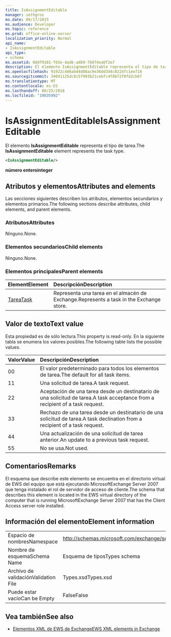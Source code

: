 ```yaml
---
title: IsAssignmentEditable
manager: sethgros
ms.date: 09/17/2015
ms.audience: Developer
ms.topic: reference
ms.prod: office-online-server
localization_priority: Normal
api_name:
- IsAssignmentEditable
api_type:
- schema
ms.assetid: 0ddf9181-f65e-4ad6-ad69-7b074ea0f2e7
description: El elemento IsAssignmentEditable representa el tipo de tarea.
ms.openlocfilehash: 91922c4d6abd4d88ac9e36dd3d4c0224fc1ee716
ms.sourcegitcommit: 34041125dc8c5f993b21cebfc4f8b72f0fd2cb6f
ms.translationtype: MT
ms.contentlocale: es-ES
ms.lasthandoff: 06/25/2018
ms.locfileid: "19835992"
---
```

# <a name="isassignmenteditable"></a><span data-ttu-id="cb958-103">IsAssignmentEditable</span><span class="sxs-lookup"><span data-stu-id="cb958-103">IsAssignmentEditable</span></span>

<span data-ttu-id="cb958-104">El elemento **IsAssignmentEditable** representa el tipo de tarea.</span><span class="sxs-lookup"><span data-stu-id="cb958-104">The **IsAssignmentEditable** element represents the task type.</span></span> 
  
```xml
<IsAssignmentEditable/>
```

 <span data-ttu-id="cb958-105">**número entero**</span><span class="sxs-lookup"><span data-stu-id="cb958-105">**integer**</span></span>
## <a name="attributes-and-elements"></a><span data-ttu-id="cb958-106">Atributos y elementos</span><span class="sxs-lookup"><span data-stu-id="cb958-106">Attributes and elements</span></span>

<span data-ttu-id="cb958-107">Las secciones siguientes describen los atributos, elementos secundarios y elementos primarios.</span><span class="sxs-lookup"><span data-stu-id="cb958-107">The following sections describe attributes, child elements, and parent elements.</span></span>
  
### <a name="attributes"></a><span data-ttu-id="cb958-108">Atributos</span><span class="sxs-lookup"><span data-stu-id="cb958-108">Attributes</span></span>

<span data-ttu-id="cb958-109">Ninguno.</span><span class="sxs-lookup"><span data-stu-id="cb958-109">None.</span></span>
  
### <a name="child-elements"></a><span data-ttu-id="cb958-110">Elementos secundarios</span><span class="sxs-lookup"><span data-stu-id="cb958-110">Child elements</span></span>

<span data-ttu-id="cb958-111">Ninguno.</span><span class="sxs-lookup"><span data-stu-id="cb958-111">None.</span></span>
  
### <a name="parent-elements"></a><span data-ttu-id="cb958-112">Elementos principales</span><span class="sxs-lookup"><span data-stu-id="cb958-112">Parent elements</span></span>

|<span data-ttu-id="cb958-113">**Element**</span><span class="sxs-lookup"><span data-stu-id="cb958-113">**Element**</span></span>|<span data-ttu-id="cb958-114">**Descripción**</span><span class="sxs-lookup"><span data-stu-id="cb958-114">**Description**</span></span>|
|:-----|:-----|
|[<span data-ttu-id="cb958-115">Tarea</span><span class="sxs-lookup"><span data-stu-id="cb958-115">Task</span></span>](task.md) <br/> |<span data-ttu-id="cb958-116">Representa una tarea en el almacén de Exchange.</span><span class="sxs-lookup"><span data-stu-id="cb958-116">Represents a task in the Exchange store.</span></span>  <br/> |
   
## <a name="text-value"></a><span data-ttu-id="cb958-117">Valor de texto</span><span class="sxs-lookup"><span data-stu-id="cb958-117">Text value</span></span>

<span data-ttu-id="cb958-118">Esta propiedad es de sólo lectura.</span><span class="sxs-lookup"><span data-stu-id="cb958-118">This property is read-only.</span></span> <span data-ttu-id="cb958-119">En la siguiente tabla se enumera los valores posibles.</span><span class="sxs-lookup"><span data-stu-id="cb958-119">The following table lists the possible values.</span></span>
  
|<span data-ttu-id="cb958-120">**Valor**</span><span class="sxs-lookup"><span data-stu-id="cb958-120">**Value**</span></span>|<span data-ttu-id="cb958-121">**Descripción**</span><span class="sxs-lookup"><span data-stu-id="cb958-121">**Description**</span></span>|
|:-----|:-----|
|<span data-ttu-id="cb958-122">0</span><span class="sxs-lookup"><span data-stu-id="cb958-122">0</span></span>  <br/> |<span data-ttu-id="cb958-123">El valor predeterminado para todos los elementos de tarea.</span><span class="sxs-lookup"><span data-stu-id="cb958-123">The default for all task items.</span></span>  <br/> |
|<span data-ttu-id="cb958-124">1</span><span class="sxs-lookup"><span data-stu-id="cb958-124">1</span></span>  <br/> |<span data-ttu-id="cb958-125">Una solicitud de tarea.</span><span class="sxs-lookup"><span data-stu-id="cb958-125">A task request.</span></span>  <br/> |
|<span data-ttu-id="cb958-126">2</span><span class="sxs-lookup"><span data-stu-id="cb958-126">2</span></span>  <br/> |<span data-ttu-id="cb958-127">Aceptación de una tarea desde un destinatario de una solicitud de tarea.</span><span class="sxs-lookup"><span data-stu-id="cb958-127">A task acceptance from a recipient of a task request.</span></span>  <br/> |
|<span data-ttu-id="cb958-128">3</span><span class="sxs-lookup"><span data-stu-id="cb958-128">3</span></span>  <br/> |<span data-ttu-id="cb958-129">Rechazo de una tarea desde un destinatario de una solicitud de tarea.</span><span class="sxs-lookup"><span data-stu-id="cb958-129">A task declination from a recipient of a task request.</span></span>  <br/> |
|<span data-ttu-id="cb958-130">4</span><span class="sxs-lookup"><span data-stu-id="cb958-130">4</span></span>  <br/> |<span data-ttu-id="cb958-131">Una actualización de una solicitud de tarea anterior.</span><span class="sxs-lookup"><span data-stu-id="cb958-131">An update to a previous task request.</span></span>  <br/> |
|<span data-ttu-id="cb958-132">5</span><span class="sxs-lookup"><span data-stu-id="cb958-132">5</span></span>  <br/> |<span data-ttu-id="cb958-133">No se usa.</span><span class="sxs-lookup"><span data-stu-id="cb958-133">Not used.</span></span>  <br/> |
   
## <a name="remarks"></a><span data-ttu-id="cb958-134">Comentarios</span><span class="sxs-lookup"><span data-stu-id="cb958-134">Remarks</span></span>

<span data-ttu-id="cb958-135">El esquema que describe este elemento se encuentra en el directorio virtual de EWS del equipo que está ejecutando MicrosoftExchange Server 2007 que tenga instalado el rol de servidor de acceso de cliente.</span><span class="sxs-lookup"><span data-stu-id="cb958-135">The schema that describes this element is located in the EWS virtual directory of the computer that is running MicrosoftExchange Server 2007 that has the Client Access server role installed.</span></span>
  
## <a name="element-information"></a><span data-ttu-id="cb958-136">Información del elemento</span><span class="sxs-lookup"><span data-stu-id="cb958-136">Element information</span></span>

|||
|:-----|:-----|
|<span data-ttu-id="cb958-137">Espacio de nombres</span><span class="sxs-lookup"><span data-stu-id="cb958-137">Namespace</span></span>  <br/> |http://schemas.microsoft.com/exchange/services/2006/types  <br/> |
|<span data-ttu-id="cb958-138">Nombre de esquema</span><span class="sxs-lookup"><span data-stu-id="cb958-138">Schema Name</span></span>  <br/> |<span data-ttu-id="cb958-139">Esquema de tipos</span><span class="sxs-lookup"><span data-stu-id="cb958-139">Types schema</span></span>  <br/> |
|<span data-ttu-id="cb958-140">Archivo de validación</span><span class="sxs-lookup"><span data-stu-id="cb958-140">Validation File</span></span>  <br/> |<span data-ttu-id="cb958-141">Types.xsd</span><span class="sxs-lookup"><span data-stu-id="cb958-141">Types.xsd</span></span>  <br/> |
|<span data-ttu-id="cb958-142">Puede estar vacío</span><span class="sxs-lookup"><span data-stu-id="cb958-142">Can be Empty</span></span>  <br/> |<span data-ttu-id="cb958-143">False</span><span class="sxs-lookup"><span data-stu-id="cb958-143">False</span></span>  <br/> |
   
## <a name="see-also"></a><span data-ttu-id="cb958-144">Vea también</span><span class="sxs-lookup"><span data-stu-id="cb958-144">See also</span></span>



- [<span data-ttu-id="cb958-145">Elementos XML de EWS de Exchange</span><span class="sxs-lookup"><span data-stu-id="cb958-145">EWS XML elements in Exchange</span></span>](ews-xml-elements-in-exchange.md)


